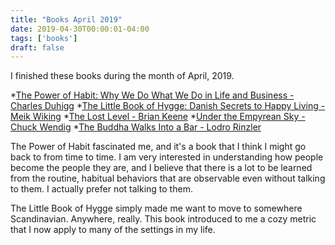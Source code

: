 ```yaml
---
title: "Books April 2019"
date: 2019-04-30T00:00:01-04:00
tags: ['books']
draft: false
---
```


I finished these books during the month of April, 2019.

*[The Power of Habit: Why We Do What We Do in Life and Business - Charles Duhigg](https://www.amazon.com/gp/product/B0055PGUYU/ref=kinw_myk_ro_title)
*[The Little Book of Hygge: Danish Secrets to Happy Living - Meik Wiking](https://www.amazon.com/gp/product/0062658808/ref=dbs_a_def_rwt_bibl_vppi_i0)
*[The Lost Level - Brian Keene](https://www.amazon.com/gp/product/B00R1XAA9U/ref=kinw_myk_ro_title)
*[Under the Empyrean Sky - Chuck Wendig](https://www.amazon.com/gp/product/B00C7XTOOG/ref=kinw_myk_ro_title)
*[The Buddha Walks Into a Bar - Lodro Rinzler](https://www.amazon.com/gp/product/B00BPE416E/ref=dbs_a_def_awm_hsch_vapi_tkin_p1_i2)


The Power of Habit fascinated me, and it's a book that I think I might go back to from time to time. I am very interested in understanding how people become the people they are, and I believe that there is a lot to be learned from the routine, habitual behaviors that are observable even without talking to them. I actually prefer not talking to them. 

The Little Book of Hygge simply made me want to move to somewhere Scandinavian. Anywhere, really. This book introduced to me a cozy metric that I now apply to many of the settings in my life.

